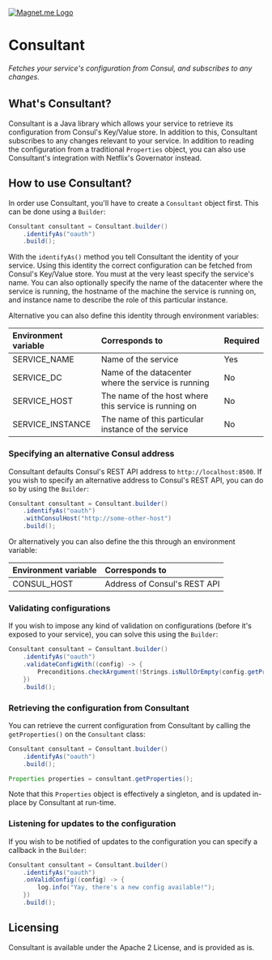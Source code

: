 [![Magnet.me Logo](https://cdn.magnet.me/images/logo-2015-full.svg)](https://magnet.me?ref=github-consultant "Discover the best companies, jobs and internships at Magnet.me")

# Consultant
###### Fetches your service's configuration from Consul, and subscribes to any changes.

## What's Consultant?
Consultant is a Java library which allows your service to retrieve its configuration from Consul's Key/Value store. In addition to this, Consultant subscribes to any changes relevant to your service. In addition to reading the configuration from a traditional `Properties` object, you can also use Consultant's integration with Netflix's Governator instead.

## How to use Consultant?
In order use Consultant, you'll have to create a `Consultant` object first. This can be done using a `Builder`:

```java
Consultant consultant = Consultant.builder()
    .identifyAs("oauth")
    .build();
```

With the `identifyAs()` method you tell Consultant the identity of your service. Using this identity the correct configuration can be fetched from Consul's Key/Value store. You must at the very least specify the service's name. You can also optionally specify the name of the datacenter where the service is running, the hostname of the machine the service is running on, and instance name to describe the role of this particular instance.

Alternative you can also define this identity through environment variables:

| Environment variable | Corresponds to | Required |
|:---------------------|:---------------|:---------|
| SERVICE_NAME  | Name of the service | Yes |
| SERVICE_DC    | Name of the datacenter where the service is running | No |
| SERVICE_HOST  | The name of the host where this service is running on | No |
| SERVICE_INSTANCE | The name of this particular instance of the service | No |
 
### Specifying an alternative Consul address
Consultant defaults Consul's REST API address to `http://localhost:8500`. If you wish to specify an alternative address to Consul's REST API, you can do so by using the `Builder`:

```java
Consultant consultant = Consultant.builder()
    .identifyAs("oauth")
    .withConsulHost("http://some-other-host")
    .build();
```

Or alternatively you can also define the this through an environment variable:

| Environment variable | Corresponds to |
|:---------------------|:---------------|
| CONSUL_HOST  | Address of Consul's REST API |

### Validating configurations

If you wish to impose any kind of validation on configurations (before it's exposed to your service), you can solve this using the `Builder`:

```java
Consultant consultant = Consultant.builder()
    .identifyAs("oauth")
    .validateConfigWith((config) -> {
        Preconditions.checkArgument(!Strings.isNullOrEmpty(config.getProperty("database.password")));
    })
    .build();
```

### Retrieving the configuration from Consultant

You can retrieve the current configuration from Consultant by calling the `getProperties()` on the `Consultant` class:

```java
Consultant consultant = Consultant.builder()
    .identifyAs("oauth")
    .build();

Properties properties = consultant.getProperties();
```

Note that this `Properties` object is effectively a singleton, and is updated in-place by Consultant at run-time.

### Listening for updates to the configuration

If you wish to be notified of updates to the configuration you can specify a callback in the `Builder`:

```java
Consultant consultant = Consultant.builder()
    .identifyAs("oauth")
    .onValidConfig((config) -> {
        log.info("Yay, there's a new config available!");
    })
    .build();
```

## Licensing

Consultant is available under the Apache 2 License, and is provided as is.
